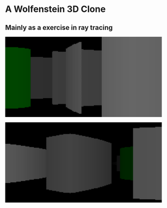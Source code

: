 # A Wolfenstein 3D Clone
## Mainly as a exercise in ray tracing

![Screenshot 1](img/Screenshot_01.png)

![Screenshot 2](img/Screenshot_02.png)

